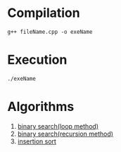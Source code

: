 
# Compilation
```
g++ fileName.cpp -o exeName
```
# Execution
```
./exeName
```
# Algorithms
1. [binary search(loop method)](binary_search_loop.cpp)
2. [binary search(recursion method)](binary_search_recursion.cpp)
3. [insertion sort](insertion_sort.cpp)